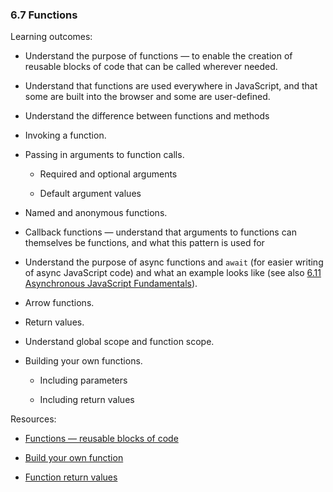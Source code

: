 ### 6.7 Functions

Learning outcomes:

- Understand the purpose of functions — to enable the creation of reusable blocks of code that can be called wherever needed.

- Understand that functions are used everywhere in JavaScript, and that some are built into the browser and some are user-defined.

- Understand the difference between functions and methods

- Invoking a function.

- Passing in arguments to function calls.

  - Required and optional arguments

  - Default argument values

- Named and anonymous functions.

- Callback functions — understand that arguments to functions can themselves be functions, and what this pattern is used for

- Understand the purpose of async functions and `await` (for easier writing of async JavaScript code) and what an example looks like (see also [6.11 Asynchronous JavaScript Fundamentals](./6-11-asynchronous-javascript-fundamentals.md)).

- Arrow functions.

- Return values.

- Understand global scope and function scope.

- Building your own functions.

  - Including parameters

  - Including return values

Resources:

- [Functions — reusable blocks of code](https://developer.mozilla.org/docs/Learn/JavaScript/Building_blocks/Functions)

- [Build your own function](https://developer.mozilla.org/docs/Learn/JavaScript/Building_blocks/Build_your_own_function)

- [Function return values](https://developer.mozilla.org/docs/Learn/JavaScript/Building_blocks/Return_values)
